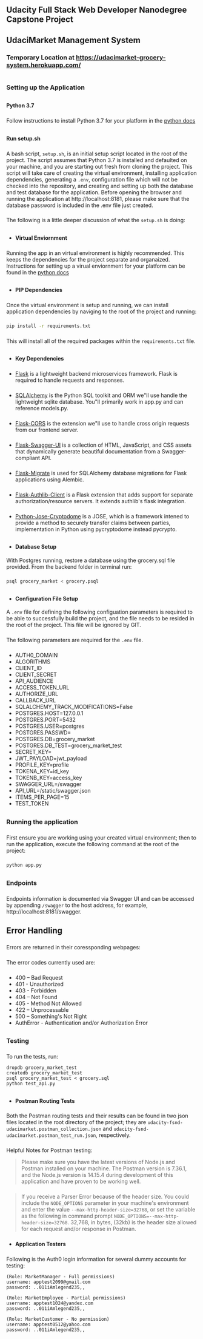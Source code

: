 ## Udacity Full Stack Web Developer Nanodegree Capstone Project 
##
## UdaciMarket Management System
### Temporary Location at https://udacimarket-grocery-system.herokuapp.com/
#
### Setting up the Application
##
#### Python 3.7
###
Follow instructions to install Python 3.7 for your platform in the [python docs](https://docs.python.org/3/using/unix.html#getting-and-installing-the-latest-version-of-python)
##
#### Run setup.sh
###
A bash script, `setup.sh`, is an initial setup script located in the root of the project. The script assumes that Python 3.7 is installed and defaulted on your machine, and you are starting out fresh from cloning the project. This script will take care of creating the virtual environment, installing application dependencies, generating a `.env`, configuration file which will not be checked into the repository, and creating and setting up both the database and test database for the application. Before opening the browser and running the application at http://localhost:8181, please make sure that the database password is included in the .env file just created.
###
The following is a little deeper discussion of what the `setup.sh` is doing:
##
* #### Virtual Enviornment
###
Running the app in an virtual environment is highly recommended. This keeps the dependencies for the project separate and organaized. Instructions for setting up a virual enviornment for your platform can be found in the [python docs](https://packaging.python.org/guides/installing-using-pip-and-virtual-environments/)
##
* #### PIP Dependencies
###
Once the virtual environment is setup and running, we can install application dependencies by naviging to the root of the project and running:
###
```bash
pip install -r requirements.txt
```
###
This will install all of the required packages within the `requirements.txt` file.
##
* #### Key Dependencies
###
- [Flask](http://flask.pocoo.org/) is a lightweight backend microservices framework. Flask is required to handle requests and responses.
###
- [SQLAlchemy](https://www.sqlalchemy.org/) is the Python SQL toolkit and ORM we"ll use handle the lightweight sqlite database. You"ll primarily work in app.py and can reference models.py. 
###
- [Flask-CORS](https://flask-cors.readthedocs.io/en/latest/#) is the extension we"ll use to handle cross origin requests from our frontend server. 
###
- [Flask-Swagger-UI](https://github.com/swagger-api/swagger-ui) is a collection of HTML, JavaScript, and CSS assets that dynamically generate beautiful documentation from a Swagger-compliant API.
###
- [Flask-Migrate](https://flask-migrate.readthedocs.io/en/latest/) is used for SQLAlchemy database migrations for Flask applications using Alembic.
### 
- [Flask-Authlib-Client](https://docs.authlib.org/en/latest/client/flask.html) is a Flask extension that adds support for separate authorization/resource servers. It extends authlib's flask integration.
### 
- [Python-Jose-Cryptodome](https://pypi.org/project/python-jose-cryptodome/) is a JOSE, which is a framework intened to provide a method to securely transfer claims between parties, implementation in Python using pycryptodome instead pycrypto.
##
* #### Database Setup
With Postgres running, restore a database using the grocery.sql file provided. From the backend folder in terminal run:
###
```bash
psql grocery_market < grocery.psql
```
##
* #### Configuration File Setup
A `.env` file for defining the following configuation parameters is required to be able to successfully build the project, and the file needs to be resided in the root of the project. This file will be ignored by GIT. 
###
The following parameters are required for the `.env` file.
###
- AUTH0_DOMAIN
- ALGORITHMS
- CLIENT_ID
- CLIENT_SECRET
- API_AUDIENCE
- ACCESS_TOKEN_URL
- AUTHORIZE_URL
- CALLBACK_URL
- SQLALCHEMY_TRACK_MODIFICATIONS=False
- POSTGRES.HOST=127.0.0.1
- POSTGRES.PORT=5432
- POSTGRES.USER=postgres
- POSTGRES.PASSWD=
- POSTGRES.DB=grocery_market
- POSTGRES.DB_TEST=grocery_market_test
- SECRET_KEY=
- JWT_PAYLOAD=jwt_payload
- PROFILE_KEY=profile
- TOKENA_KEY=id_key
- TOKENB_KEY=access_key
- SWAGGER_URL=/swagger
- API_URL=/static/swagger.json
- ITEMS_PER_PAGE=15
- TEST_TOKEN
##
### Running the application
###
First ensure you are working using your created virtual environment; then to run the application, execute the following command at the root of the project:
###
```bash
python app.py
```
##
### Endpoints
###
Endpoints information is documented via Swagger UI and can be accessed by appending `/swagger` to the host address, for example, http://localhost:8181/swagger.
##
## Error Handling
###
Errors are returned in their coressponding webpages:
###
The error codes currently used are:
###
* 400 – Bad Request
* 401 - Unauthorized
* 403 - Forbidden
* 404 – Not Found
* 405 - Method Not Allowed
* 422 – Unprocessable
* 500 – Something's Not Right
* AuthError - Authentication and/or Authorization Error
##
### Testing
###
To run the tests, run:
```
dropdb grocery_market_test
createdb grocery_market_test
psql grocery_market_test < grocery.sql
python test_api.py
```
##
* #### Postman Routing Tests
###
Both the Postman routing tests and their results can be found in two json files located in the root directory of the project; they are `udacity-fsnd-udacimarket.postman_collection.json` and `udacity-fsnd-udacimarket.postman_test_run.json`, respectively.
###
Helpful Notes for Postman testing:
> Please make sure you have the latest versions of Node.js and Postman installed on your machine. The Postman version is 7.36.1, and the Node.js version is 14.15.4 during development of this application and have proven to be working well.
###
> If you receive a Parser Error because of the header size. You could include the `NODE_OPTIONS` parameter in your machine's environment and enter the value `--max-http-header-size=32768`, or set the variable as the following in command prompt `NODE_OPTIONS=--max-http-header-size=32768`. 32,768, in bytes, (32kb) is the header size allowed for each request and/or response in Postman.
###
* #### Application Testers
###
Following is the Auth0 login information for several dummy accounts for testing:
```
(Role: MarketManager - Full permissions)
username: apptest2099@gmail.com
password: ..011iAmlegend235,,

(Role: MarketEmployee - Partial permissions)
username: apptest1024@yandex.com
password: ..011iAmlegend235,,

(Role: MarketCustomer - No permission)
username: apptest0512@yahoo.com
password: ..011iAmlegend235,,
```